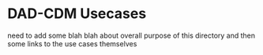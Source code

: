 # DAD-CDM Usecases
need to add some blah blah about overall purpose of this directory and then some links to the use cases themselves